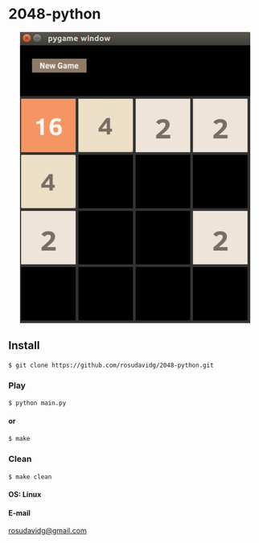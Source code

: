 # 2048-python
<p align="center">
  <img src="/src/example.png"/>
</p>


## Install
```
$ git clone https://github.com/rosudavidg/2048-python.git
```
### Play
```
$ python main.py
```
#### or
```
$ make
```
### Clean
```
$ make clean
```
#### OS: Linux

#### E-mail
<rosudavidg@gmail.com>
